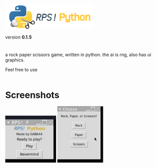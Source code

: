 <img src="LogoFull.png" height="80">
<p>version <b>0.1.5</b></p>
<h1></h1>

a rock paper scissors game, written in python.
the ai is rng, also has ui graphics.

Feel free to use
<br></br>
<h1>Screenshots</h1>
<img src="screenshots/1-ver0.1.5.jpg" alt="Main Menu window" weight="150" height="150">
<img src="screenshots/2.jpg" alt="Choosing window" weight="180" height="180">
